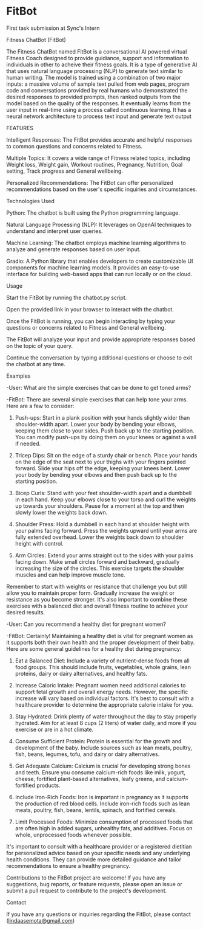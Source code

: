 # FitBot
First task submission at Sync's Intern

Fitness ChatBot (FitBot)

The Fitness ChatBot named FitBot is a conversational AI powered virtual Fitness Coach designed to provide guidiance, support and information to individuals in other to acheive their fitness goals. It is a type of generative AI that uses natural language processing (NLP) to generate text similar to human writing. The model is trained using a combination of two major inputs: a massive volume of sample text pulled from web pages, program code and conversations provided by real humans who demonstrated the desired responses to provided prompts, then ranked outputs from the model based on the quality of the responses.
It eventually learns from the user input in real-time using a process called continuous learning. It has a neural network architecture to process text input and generate text output

FEATURES

Intelligent Responses: The FitBot provides accurate and helpful responses to common questions and concerns related to Fitness.

Multiple Topics: It covers a wide range of Fitness related topics, including Weight loss, Weight gain, Workout routines, Pregnancy, Nutrition, Goal setting, Track progress and General wellbeing.

Personalized Recommendations: The FitBot can offer personalized recommendations based on the user's specific inquiries and circumstances.

Technologies Used

Python: The chatbot is built using the Python programming language.

Natural Language Processing (NLP): It leverages on OpenAI techniques to understand and interpret user queries.

Machine Learning: The chatbot employs machine learning algorithms to analyze and generate responses based on user input.

Gradio: A Python library that enables developers to create customizable UI components for machine learning models. It provides an easy-to-use interface for building web-based apps that can run locally or on the cloud.



Usage

Start the FitBot by running the chatbot.py script.

Open the provided link in your browser to interact with the chatbot.

Once the FitBot is running, you can begin interacting by typing your questions or concerns related to Fitness and General wellbeing.

The FitBot will analyze your input and provide appropriate responses based on the topic of your query.

Continue the conversation by typing additional questions or choose to exit the chatbot at any time.

Examples

-User: What are the simple exercises that can be done to get toned arms?

-FitBot: There are several simple exercises that can help tone your arms. Here are a few to consider:

1. Push-ups: Start in a plank position with your hands slightly wider than shoulder-width apart. Lower your body by bending your elbows, keeping them close to your sides. Push back up to the starting position. You can modify push-ups by doing them on your knees or against a wall if needed.

2. Tricep Dips: Sit on the edge of a sturdy chair or bench. Place your hands on the edge of the seat next to your thighs with your fingers pointed forward. Slide your hips off the edge, keeping your knees bent. Lower your body by bending your elbows and then push back up to the starting position.

3. Bicep Curls: Stand with your feet shoulder-width apart and a dumbbell in each hand. Keep your elbows close to your torso and curl the weights up towards your shoulders. Pause for a moment at the top and then slowly lower the weights back down.

4. Shoulder Press: Hold a dumbbell in each hand at shoulder height with your palms facing forward. Press the weights upward until your arms are fully extended overhead. Lower the weights back down to shoulder height with control.

5. Arm Circles: Extend your arms straight out to the sides with your palms facing down. Make small circles forward and backward, gradually increasing the size of the circles. This exercise targets the shoulder muscles and can help improve muscle tone.

Remember to start with weights or resistance that challenge you but still allow you to maintain proper form. Gradually increase the weight or resistance as you become stronger. It's also important to combine these exercises with a balanced diet and overall fitness routine to achieve your desired results.

-User: Can you recommend a healthy diet for pregnant women?

-FitBot: Certainly! Maintaining a healthy diet is vital for pregnant women as it supports both their own health and the proper development of their baby. Here are some general guidelines for a healthy diet during pregnancy:

1. Eat a Balanced Diet: Include a variety of nutrient-dense foods from all food groups. This should include fruits, vegetables, whole grains, lean proteins, dairy or dairy alternatives, and healthy fats.

2. Increase Caloric Intake: Pregnant women need additional calories to support fetal growth and overall energy needs. However, the specific increase will vary based on individual factors. It's best to consult with a healthcare provider to determine the appropriate calorie intake for you.

3. Stay Hydrated: Drink plenty of water throughout the day to stay properly hydrated. Aim for at least 8 cups (2 liters) of water daily, and more if you exercise or are in a hot climate.

4. Consume Sufficient Protein: Protein is essential for the growth and development of the baby. Include sources such as lean meats, poultry, fish, beans, legumes, tofu, and dairy or dairy alternatives.

5. Get Adequate Calcium: Calcium is crucial for developing strong bones and teeth. Ensure you consume calcium-rich foods like milk, yogurt, cheese, fortified plant-based alternatives, leafy greens, and calcium-fortified products.

6. Include Iron-Rich Foods: Iron is important in pregnancy as it supports the production of red blood cells. Include iron-rich foods such as lean meats, poultry, fish, beans, lentils, spinach, and fortified cereals.

7. Limit Processed Foods: Minimize consumption of processed foods that are often high in added sugars, unhealthy fats, and additives. Focus on whole, unprocessed foods whenever possible.

It's important to consult with a healthcare provider or a registered dietitian for personalized advice based on your specific needs and any underlying health conditions. They can provide more detailed guidance and tailor recommendations to ensure a healthy pregnancy.

  

Contributions to the FitBot project are welcome! If you have any suggestions, bug reports, or feature requests, please open an issue or submit a pull request to contribute to the project's development.


Contact

If you have any questions or inquiries regarding the FitBot, please contact (lindaasemota@gmail.com)
